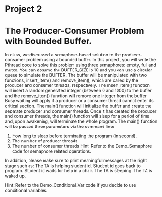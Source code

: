 # Project 2

# The Producer-Consumer Problem with Bounded Buffer.

In class, we discussed a semaphore-based solution to the producer-consumer problem using a bounded
buffer. In this project, you will write the Pthread code to solve this problem using three semaphores:
empty, full and mutex. 
You can assume the BUFFER_SIZE is 10 and you can use a circular queue to simulate the BUFFER. The
buffer will be manipulated with two functions, insert_item() and remove_item(), which are called by the 
producer and consumer threads, respectively. The insert_item() function will insert a random generated 
integer (between 0 and 1000) to the buffer and the remove_item() function will remove one integer from
the buffer. Busy waiting will apply if a producer or a consumer thread cannot enter its critical section.
The main() function will initialize the buffer and create the separate producer and consumer threads. Once 
it has created the producer and consumer threads, the main() function will sleep for a period of time and,
upon awakening, will terminate the whole program. The main() function will be passed three parameters
via the command line:
1. How long to sleep before terminating the program (in second).
2. The number of producer threads
3. The number of consumer threads
Hint: Refer to the Demo_Semaphore code for semaphore related operations.

In addition, please make
sure to print meaningful messages at the right stage such as:
The TA is helping student id.
Student id goes back to program. 
Student id waits for help in a chair.
The TA is sleeping.
The TA is waked up.

Hint: Refer to the Demo_Conditional_Var code if you decide to use conditional variables.

